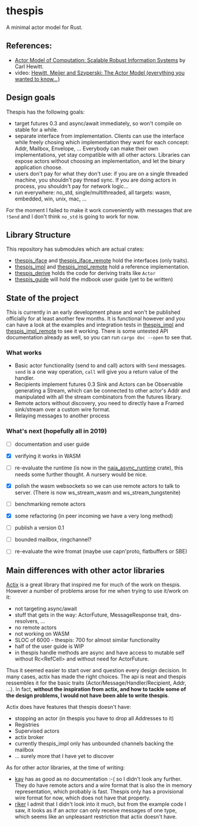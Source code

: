 # thespis

A minimal actor model for Rust.

## References:

- [Actor Model of Computation: Scalable Robust Information Systems](https://arxiv.org/abs/1008.1459) by Carl Hewitt.
- video: [Hewitt, Meijer and Szyperski: The Actor Model (everything you wanted to know...)](https://youtu.be/7erJ1DV_Tlo)

## Design goals

Thespis has the following goals:

- target futures 0.3 and async/await immediately, so won't compile on stable for a while.
- separate interface from implementation. Clients can use the interface while freely chosing which implementation they want for each concept: Addr, Mailbox, Envelope, ... Everybody can make their own implementations, yet stay compatible with all other actors. Libraries can expose actors without choosing an implementation, and let the binary application choose.
- users don't pay for what they don't use: if you are on a single threaded machine, you shouldn't pay thread sync. If you are doing actors in process, you shouldn't pay for network logic...
- run everywhere: no_std, single/multithreaded, all targets: wasm, embedded, win, unix, mac, ...

For the moment I failed to make it work conveniently with messages that are `!Send` and I don't think `no_std` is going to work for now.


## Library Structure

This repository has submodules which are actual crates:

- [thespis_iface](https://github.com/thespis-rs/thespis_iface) and [thespis_iface_remote](https://github.com/thespis-rs/thespis_iface_remote) hold the interfaces (only traits).
- [thespis_impl](https://github.com/thespis-rs/thespis_impl) and [thespis_impl_remote](https://github.com/thespis-rs/thespis_impl_remote) hold a reference implementation.
- [thespis_derive](https://github.com/thespis-rs/thespis_derive) holds the code for deriving traits like `Actor`
- [thespis_guide](https://github.com/thespis-rs/thespis_guide) will hold the mdbook user guide (yet to be written)

## State of the project

This is currently in an early development phase and won't be published officially for at least another few months. It is functional however and you can have a look at the examples and integration tests in [thespis_impl](https://github.com/thespis-rs/thespis_impl) and [thespis_impl_remote](https://github.com/thespis-rs/thespis_impl_remote) to see it working. There is some untested API documentation already as well, so you can run `cargo doc --open` to see that.


### What works

- Basic actor functionality (send to and call) actors with `Send` messages. `send` is a one way operation, `call` will give you a return value of the handler.
- Recipients implement futures 0.3 Sink and Actors can be Observable generating a Stream, which can be connected to other actor's Addr and manipulated with all the stream combinators from the futures library.
- Remote actors without discovery, you need to directly have a Framed sink/stream over a custom wire format.
- Relaying messages to another process

### What's next (hopefully all in 2019)

- [ ] documentation and user guide
- [x] verifying it works in WASM
- [ ] re-evaluate the runtime (is now in the [naja_async_runtime](https://github.com/najamelan/async_runtime) crate), this needs some further thought. A nursery would be nice.
- [x] polish the wasm websockets so we can use remote actors to talk to server. (There is now ws_stream_wasm and ws_stream_tungstenite)
- [ ] benchmarking remote actors
- [x] some refactoring (in peer incoming we have a very long method)
- [ ] publish a version 0.1
- [ ] bounded mailbox, ringchannel?
- [ ] re-evaluate the wire fromat (maybe use capn'proto, flatbuffers or SBE)


## Main differences with other actor libraries

[Actix](https://github.com/actix/actix) is a great library that inspired me for much of the work on thespis. However a number of problems arose for me when trying to use it/work on it:
- not targeting async/await
- stuff that gets in the way: ActorFuture, MessageResponse trait, dns-resolvers, ...
- no remote actors
- not working on WASM
- SLOC of 6000 - thespis: 700 for almost similar functionality
- half of the user guide is WIP
- in thespis handle methods are async and have access to mutable self without Rc<RefCell<X>> and without need for ActorFuture.

Thus it seemed easier to start over and question every design decision. In many cases, actix has made the right choices. The api is neat and thespis ressembles it for the basic traits (Actor/Message/Handler<M>/Recipient, Addr, ...). In fact, **without the inspiration from actix, and how to tackle some of the design problems, I would not have been able to write thespis**.

Actix does have features that thespis doesn't have:
- stopping an actor (in thespis you have to drop all Addresses to it)
- Registries
- Supervised actors
- actix broker
- currently thespis_impl only has unbounded channels backing the mailbox
- ... surely more that I have yet to discover


As for other actor libraries, at the time of writing:
- [kay](https://github.com/aeplay/kay) has as good as no documentation :-( so I didn't look any further. They do have remote actors and a wire format that is also the in memory representation, which probably is fast. Thespis only has a provisional wire format for now, which does not have that property.
- [riker](https://riker.rs/) I admit that I didn't look into it much, but from the example code I saw, it looks as if an actor can only receive messages of one type, which seems like an unpleasant restriction that actix doesn't have.
